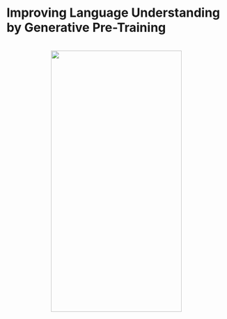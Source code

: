 #  Improving Language Understanding by Generative Pre-Training


<div align="center">
    <br>
    <img src="https://www.researchgate.net/publication/358519951/figure/fig8/AS:1122134894092288@1644549215188/The-GPT-1-architecture-proposed-in-Radford-et-al-a-It-is-composed-of-12-stacked.ppm" width="300" height="600"/>
</div>